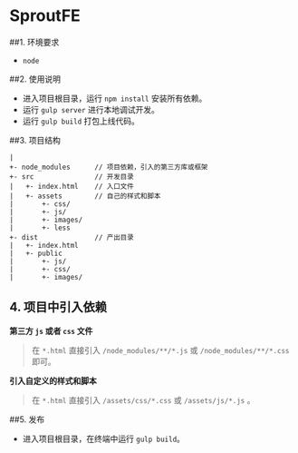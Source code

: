 # SproutFE

##1. 环境要求

* `node`

##2. 使用说明
*  进入项目根目录，运行 `npm install` 安装所有依赖。
*  运行 `gulp server` 进行本地调试开发。
*  运行 `gulp build` 打包上线代码。

##3. 项目结构
```
|
+- node_modules      // 项目依赖，引入的第三方库或框架
+- src               // 开发目录
|   +- index.html    // 入口文件
|   +- assets		 // 自己的样式和脚本
|		+- css/
|		+- js/
|		+- images/
|       +- less
+- dist              // 产出目录
|   +- index.html
|   +- public
|		+- js/
|		+- css/
|		+- images/
```

## 4. 项目中引入依赖

**第三方 `js` 或者 `css` 文件**

> 在 `*.html` 直接引入 `/node_modules/**/*.js` 或 `/node_modules/**/*.css` 即可。

**引入自定义的样式和脚本**

> 在 `*.html` 直接引入 `/assets/css/*.css` 或 `/assets/js/*.js` 。

##5. 发布
* 进入项目根目录，在终端中运行 `gulp build`。